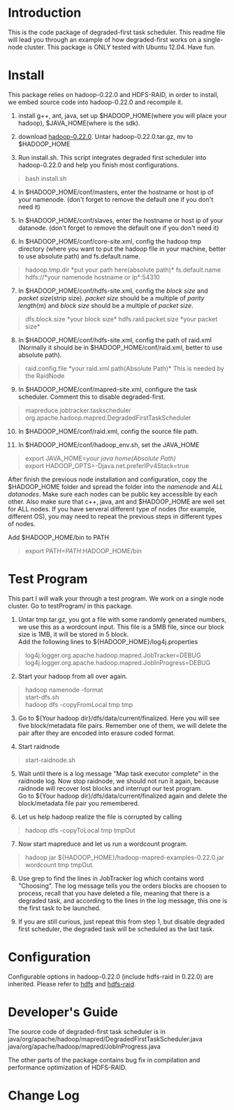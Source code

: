 Introduction
=====

This is the code package of degraded-first task scheduler. 
This readme file will lead you through an example of how degraded-first
works on a single-node cluster.
This package is ONLY tested with Ubuntu 12.04. Have fun.

Install
=====

This package relies on hadoop-0.22.0 and HDFS-RAID, in order to install, we embed 
source code into hadoop-0.22.0 and recompile it. 

1.  install g++, ant, java, set up $HADOOP_HOME(where you will place
    your hadoop), $JAVA_HOME(where is the sdk).

2.  download
    [hadoop-0.22.0](http://archive.apache.org/dist/hadoop/core/hadoop-0.22.0/hadoop-0.22.0.tar.gz).
    Untar hadoop-0.22.0.tar.gz, mv to $HADOOP_HOME

3.  Run install.sh. This script integrates degraded first scheduler into hadoop-0.22.0 and help you
finish most configurations.
>    bash install.sh

4.  In $HADOOP_HOME/conf/masters, enter the hostname or host ip of your namenode.
    (don't forget to remove the default one if you don't need it)

5.  In $HADOOP_HOME/conf/slaves, enter the hostname or host ip of your datanode.
    (don't forget to remove the default one if you don't need it)

6.  In $HADOOP_HOME/conf/core-site.xml, config the hadoop tmp directory
    (where you want to put the hadoop file in your machine, better to
    use absolute path) and
    fs.default.name.
>   <property>  
>     <name>hadoop.tmp.dir</name>  
>     <value>*put your path here(absolute path)*</value>  
>   </property>  
>   <property>  
>     <name>fs.default.name</name>  
>     <value>hdfs://*your namenode hostname or ip*:54310</value>  
>   </property>  
    
7.  In $HADOOP_HOME/conf/hdfs-site.xml, config the *block size* and *packet
    size*(strip size). *packet size* should be a multiple of *parity length*(m) and *block
    size* should be a multiple of *packet size*.
>    <property>  
>    <name>dfs.block.size</name>  
>    <value>*your block size*</value>  
>    </property>  
>    <property>  
>    <name>hdfs.raid.packet.size</name>  
>    <value>*your packet size*</value>  
>    </property>  

8.  In $HADOOP_HOME/conf/hdfs-site.xml, config the path of
    raid.xml (Normally it should be in $HADOOP_HOME/conf/raid.xml,
    better to use absolute path).
>   <property>  
>   <name>raid.config.file</name>  
>   <value>*your raid.xml path(Absolute Path)*</value>  
>   <description>This is needed by the RaidNode </description>  
>   </property>

9.  In $HADOOP_HOME/conf/mapred-site.xml, configure the task
scheduler.  Comment this to disable degraded-first.
>   <property>   
>     <name>mapreduce.jobtracker.taskscheduler</name>   
>     <value>org.apache.hadoop.mapred.DegradedFirstTaskScheduler</value>   
>   </property>  

10.  In $HADOOP_HOME/conf/raid.xml, config the source file path.
>   <srcPath prefix="hdfs://*namenode hostname or ip*:*port*/*file path*">

11.  In $HADOOP_HOME/conf/hadoop_env.sh, set the JAVA_HOME
>   export JAVA_HOME=*your java home(Absolute Path)*  
>   export HADOOP_OPTS=-Djava.net.preferIPv4Stack=true

After finish the previous node installation and configuration, copy the
$HADOOP_HOME folder and spread the folder into the *namenode* and *ALL*
*datanodes*. Make sure each nodes can be public key accessible by each
other. Also make sure that c++, java, ant and $HADOOP_HOME are well set
for ALL nodes. If you have serveral different type of nodes (for
example, different OS), you may need to repeat the previous steps in
different types of nodes.

Add $HADOOP_HOME/bin to PATH

>   export PATH=$PATH:$HADOOP_HOME/bin

Test Program
=====
This part I will walk your through a test program.  We work on a 
single node cluster.  Go to testProgram/ in this package.

1. Untar tmp.tar.gz, you got a file with some randomly generated
numbers, we use this as a wordcount input.  This file is a 5MB file,
since our block size is 1MB, it will be stored in 5 block.  
Add the following lines to ${HADOOP_HOME}/log4j.properties
>   log4j.logger.org.apache.hadoop.mapred.JobTracker=DEBUG  
>   log4j.logger.org.apache.hadoop.mapred.JobInProgress=DEBUG


2. Start your hadoop from all over again.
>   hadoop namenode -format  
>   start-dfs.sh  
>   hadoop dfs -copyFromLocal tmp tmp  

3. Go to ${Your hadoop dir}/dfs/data/current/finalized.  Here you
will see five block/metadata file pairs.  Remember one of them, we will
delete the pair after they are encoded into erasure coded format.

4. Start raidnode
>   start-raidnode.sh  

5. Wait until there is a log message "Map task executor complete" in the
raidnode log. Now stop raidnode, we should not run it again, because
raidnode will recover lost blocks and interrupt our test program.  
Go to ${Your hadoop dir}/dfs/data/current/finalized again and delete
the block/metadata file pair you remembered. 

6. Let us help hadoop realize the file is corrupted by calling
>   hadoop dfs -copyToLocal tmp tmpOut  

7. Now start mapreduce and let us run a wordcount program. 
>   hadoop jar ${HADOOP_HOME}/hadoop-mapred-examples-0.22.0.jar wordcount tmp tmpOut.  

8. Use grep to find the lines in JobTracker log which contains word "Choosing".
The log message tells you the orders blocks are choosen to process, recall that
you have deleted a file, meaning that there is a degraded task, and according to
the lines in the log message, this one is the first task to be launched. 

9. If you are still curious, just repeat this from step 1, but disable degraded
first scheduler, the degraded task will be scheduled as the last task.


Configuration
=====

Configurable options in hadoop-0.22.0 (include hdfs-raid in 0.22.0) are
inherited. Please refer to
[hdfs](http://hadoop.apache.org/docs/stable/cluster_setup.html) and
[hdfs-raid](http://wiki.apache.org/hadoop/HDFS-RAID).

Developer's Guide
=====

The source code of degraded-first task scheduler is in 
java/org/apache/hadoop/mapred/DegradedFirstTaskScheduler.java
java/org/apache/hadoop/mapred/JobInProgress.java

The other parts of the package contains bug fix in compilation and 
performance optimization of HDFS-RAID. 

Change Log
=====












